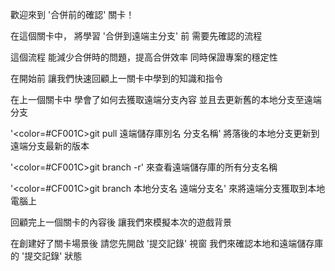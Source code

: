 歡迎來到
'合併前的確認' 關卡！

在這個關卡中，
將學習 '合併到遠端主分支' 前
需要先確認的流程

這個流程
能減少合併時的問題，提高合併效率
同時保證專案的穩定性

在開始前
讓我們快速回顧上一關卡中學到的知識和指令

在上一個關卡中
學會了如何去獲取遠端分支內容
並且去更新舊的本地分支至遠端分支

'<color=#CF001C>git pull 遠端儲存庫別名 分支名稱</color>'
將落後的本地分支更新到遠端分支最新的版本

'<color=#CF001C>git branch -r</color>'
來查看遠端儲存庫的所有分支名稱

'<color=#CF001C>git branch 本地分支名 遠端分支名</color>'
來將遠端分支獲取到本地電腦上

回顧完上一個關卡的內容後
讓我們來模擬本次的遊戲背景

在創建好了關卡場景後
請您先開啟 '提交記錄' 視窗
我們來確認本地和遠端儲存庫的 '提交記錄' 狀態
